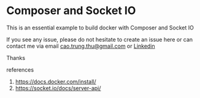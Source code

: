 # Composer and Socket IO
This is an essential example to build docker with Composer and Socket IO

If you see any issue, please do not hesitate to create an issue here or can contact me via email cao.trung.thu@gmail.com or [Linkedin](https://www.linkedin.com/in/diegothucao/)

Thanks
	
references
 1. https://docs.docker.com/install/	
 2. https://socket.io/docs/server-api/
